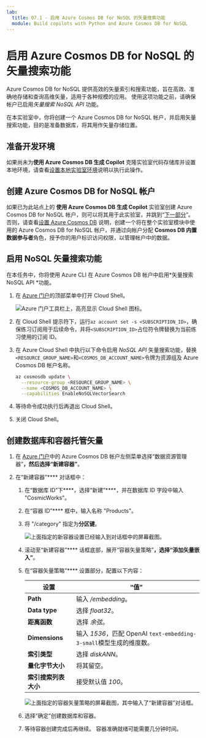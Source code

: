 ```yaml
---
lab:
  title: 07.1 - 启用 Azure Cosmos DB for NoSQL 的矢量搜索功能
  module: Build copilots with Python and Azure Cosmos DB for NoSQL
---
```


# 启用 Azure Cosmos DB for NoSQL 的矢量搜索功能

Azure Cosmos DB for NoSQL 提供高效的矢量索引和搜索功能，旨在高效、准确地存储和查询高维矢量，适用于各种规模的应用。 使用这项功能之前，请确保帐户已启用*矢量搜索 NoSQL API* 功能。

在本实验室中，你将创建一个 Azure Cosmos DB for NoSQL 帐户，并启用矢量搜索功能，目的是准备数据库，将其用作矢量存储位置。

## 准备开发环境

如果尚未为**使用 Azure Cosmos DB 生成 Copilot** 克隆实验室代码存储库并设置本地环境，请查看[设置本地实验室环境](00-setup-lab-environment.md)说明以执行此操作。

## 创建 Azure Cosmos DB for NoSQL 帐户

如果已为此站点上的 **使用 Azure Cosmos DB 生成 Copilot** 实验室创建 Azure Cosmos DB for NoSQL 帐户，则可以将其用于此实验室，并跳到“[下一部分](#enable-vector-search-for-nosql-api)”。 否则，请查看[设置 Azure Cosmos DB](../../common/instructions/00-setup-cosmos-db.md) 说明，创建一个将在整个实验室模块中使用的 Azure Cosmos DB for NoSQL 帐户，并通过向帐户分配 **Cosmos DB 内置数据参与者**角色，授予你的用户标识访问权限，以管理帐户中的数据。

## 启用 NoSQL 矢量搜索功能

在本任务中，你将使用 Azure CLI 在 Azure Cosmos DB 帐户中启用*矢量搜索 NoSQL API *功能。

1. 在 [Azure 门户](https://portal.azure.com)的顶部菜单中打开 Cloud Shell。

    ![Azure 门户工具栏上，高亮显示 Cloud Shell 图标。](media/07-azure-portal-toolbar-cloud-shell.png)

2. 在 Cloud Shell 提示符下，运行`az account set -s <SUBSCRIPTION_ID>`，确保练习订阅用于后续命令，并将`<SUBSCRIPTION_ID>`占位符令牌替换为当前练习使用的订阅 ID。

3. 在 Azure Cloud Shell 中执行以下命令启用 *NoSQL API* 矢量搜索功能，替换`<RESOURCE_GROUP_NAME>`和`<COSMOS_DB_ACCOUNT_NAME>`令牌为资源组及 Azure Cosmos DB 帐户名称。

     ```bash
     az cosmosdb update \
       --resource-group <RESOURCE_GROUP_NAME> \
       --name <COSMOS_DB_ACCOUNT_NAME> \
       --capabilities EnableNoSQLVectorSearch
     ```

4. 等待命令成功执行后再退出 Cloud Shell。

5. 关闭 Cloud Shell。

## 创建数据库和容器托管矢量

1. 在 [Azure 门户](https://portal.azure.com)中的 Azure Cosmos DB 帐户左侧菜单选择“数据资源管理器”****，然后选择“新建容器”****。

2. 在“新建容器”**** 对话框中：
   1. 在“数据库 ID”下****，选择“新建”****，并在数据库 ID 字段中输入 "CosmicWorks"。
   2. 在“容器 ID”**** 框中，输入名称 "Products"。
   3. 将 "/category" 指定为**分区键**。

      ![上面指定的新容器设置已经输入到对话框中的屏幕截图。](media/07-azure-cosmos-db-new-container.png)

   4. 滚动至“新建容器”**** 话框底部，展开“容器矢量策略”****，选择“添加矢量嵌入”****。

   5. 在“容器矢量策略”**** 设置部分，配置以下内容：

      | 设置 | “值” |
      | ------- | ----- |
      | **Path** | 输入 */embedding*。 |
      | **Data type** | 选择 *float32*。 |
      | **距离函数** | 选择 *余弦*。 |
      | **Dimensions** | 输入 *1536*，匹配 OpenAI `text-embedding-3-small`模型生成的维度数。 |
      | **索引类型** | 选择 *diskANN*。 |
      | **量化字节大小** | 将其留空。 |
      | **索引搜索列表大小** | 接受默认值 *100*。 |

      ![上面指定的容器矢量策略的屏幕截图，其中输入了“新建容器”对话框。](media/07-azure-cosmos-db-container-vector-policy.png)

   6. 选择“确定”创建数据库和容器。

   7. 等待容器创建完成后再继续。 容器准确就绪可能需要几分钟时间。

